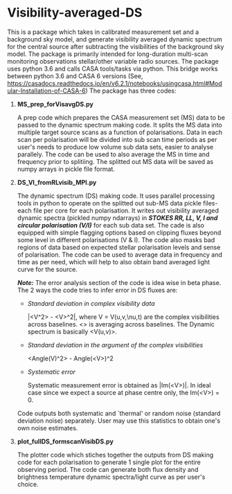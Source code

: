 # Visibility-averaged-DS
This is a package which takes in calibrated measurement set and a background sky model, and generate visibility averaged dynamic spectrum for the central source after subtracting the visibilities of the background sky model. The package is primarily intended for long-duration multi-scan monitoring observations stellar/other variable radio sources.
The package uses python 3.6 and calls CASA tools/tasks via python. This bridge works between python 3.6 and CASA 6 versions (See, https://casadocs.readthedocs.io/en/v6.2.1/notebooks/usingcasa.html#Modular-Installation-of-CASA-6)
The package has three codes: 

1. **MS_prep_forVisavgDS.py**

   A prep code which prepares the CASA measurement set (MS) data to be passed to the dynamic spectrum making code. It splits the MS data into multiple target source scans as a function of polarisations. Data in each scan per polarisation will be divided into sub scan time periods as per user's needs to produce low volume sub data sets, easier to analyse parallely. The code can be used to also average the MS in time and frequency prior to splitiing. The splitted out MS data will be saved as numpy arrays in pickle file format.

2. **DS_VI_fromRLvisib_MPI.py**

   The dynamic spectrum (DS) making code. It uses parallel processing tools in python to operate on the splitted out sub-MS data pickle files- each file per core for each polarisation. It writes out visibility averaged dynamic spectra (pickled numpy ndarrays) in ***STOKES RR, LL, V, I and circular polarisation (V/I)*** for each sub data set. The cade is also equipped with simple flagging options based on clipping fluxes beyond some level in different polarisations (V & I). The code also masks bad regions of data based on expected stellar polarisation levels and sense of polarisation. The code can be used to average data in frequency and time as per need, which will help to also obtain band averaged light curve for the source.

   ***Note:*** The error analysis section of the code is idea wise in beta phase. The 2 ways the code tries to infer error in DS fluxes are:
   - *Standard deviation in complex visibility data*

      |<V^2> - \<V\>^2|, where V = V(u,v,\nu,t) are the complex visibilities across baselines. <> is averaging across baselines. The Dynamic spectrum is basically <V(u,v)>. 
   - *Standard deviation in the argument of the complex visibilities*

      <Angle(V)^2> - Angle(\<V\>)^2
   - *Systematic error*
      
      Systematic measurement error is obtained as |Im(\<V\>)|. In ideal case since we expect a source at phase centre only, the Im(\<V\>) = 0.
   
   Code outputs both systematic and \`thermal' or random noise (standard deviation noise) separately. User may use this statistics to obtain one's own noise estimates. 
   
3. **plot_fullDS_formscanVisibDS.py** 

   The plotter code which stiches together the outputs from DS making code for each polarisation to generate 1 single plot for the entire observing period. The code can generate both flux density and brightness temperature dynamic spectra/light curve as per user's choice.
